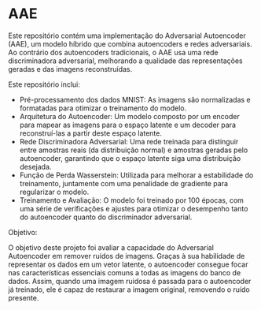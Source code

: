 # AAE
Este repositório contém uma implementação do Adversarial Autoencoder (AAE), um modelo híbrido que combina autoencoders e redes adversariais. Ao contrário dos autoencoders tradicionais, o AAE usa uma rede discriminadora adversarial, melhorando a qualidade das representações geradas e das imagens reconstruídas.

Este repositório inclui:

- Pré-processamento dos dados MNIST: As imagens são normalizadas e formatadas para otimizar o treinamento do modelo.
- Arquitetura do Autoencoder: Um modelo composto por um encoder para mapear as imagens para o espaço latente e um decoder para reconstruí-las a partir deste espaço latente.
- Rede Discriminadora Adversarial: Uma rede treinada para distinguir entre amostras reais (da distribuição normal) e amostras geradas pelo autoencoder, garantindo que o espaço latente siga uma distribuição desejada.
- Função de Perda Wasserstein: Utilizada para melhorar a estabilidade do treinamento, juntamente com uma penalidade de gradiente para regularizar o modelo.
- Treinamento e Avaliação: O modelo foi treinado por 100 épocas, com uma série de verificações e ajustes para otimizar o desempenho tanto do autoencoder quanto do discriminador adversarial.

Objetivo:

O objetivo deste projeto foi avaliar a capacidade do Adversarial Autoencoder em remover ruídos de imagens. Graças à sua habilidade de representar os dados em um vetor latente, o autoencoder consegue focar nas características essenciais comuns a todas as imagens do banco de dados. Assim, quando uma imagem ruidosa é passada para o autoencoder já treinado, ele é capaz de restaurar a imagem original, removendo o ruído presente.
